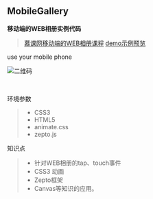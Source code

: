 MobileGallery
------

<b>移动端的WEB相册实例代码</b><br>


> [慕课网移动端的WEB相册课程](http://www.imooc.com/learn/140)
> [demo示例预览](https://alexz33.github.io/webmobile_Gallery/index.html)


use your mobile phone 

![二维码](http://on891bjlf.bkt.clouddn.com/mobile_gallery.png)

<br>

环境参数
> * CSS3
> * HTML5
> * animate.css
> * zepto.js

知识点
> * 针对WEB相册的tap、touch事件
> * CSS3 动画
> * Zepto框架
> * Canvas等知识的应用。

